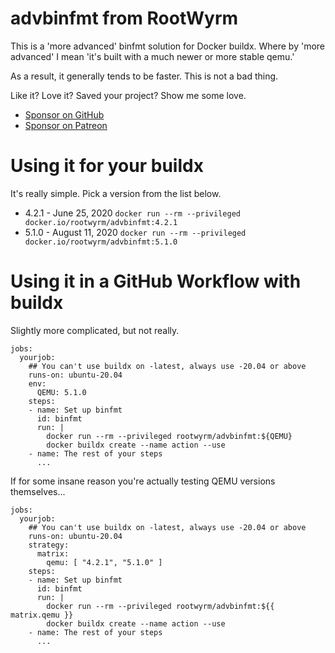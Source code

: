 # advbinfmt from RootWyrm

This is a 'more advanced' binfmt solution for Docker buildx. Where by 'more advanced' I mean 'it's built with a much newer or more stable qemu.' 

As a result, it generally tends to be faster. This is not a bad thing.

Like it? Love it? Saved your project? Show me some love. 
* [Sponsor on GitHub](https://github.com/sponsors/rootwyrm)
* [Sponsor on Patreon](https://www.patreon.com/rootwyrm)

# Using it for your buildx
It's really simple. Pick a version from the list below.

* 4.2.1 - June 25, 2020
  `docker run --rm --privileged docker.io/rootwyrm/advbinfmt:4.2.1`
* 5.1.0 - August 11, 2020 
  `docker run --rm --privileged docker.io/rootwyrm/advbinfmt:5.1.0`

# Using it in a GitHub Workflow with buildx
Slightly more complicated, but not really.

```
jobs:
  yourjob:
    ## You can't use buildx on -latest, always use -20.04 or above
    runs-on: ubuntu-20.04
    env:
	  QEMU: 5.1.0
    steps:
    - name: Set up binfmt
      id: binfmt
      run: |
        docker run --rm --privileged rootwyrm/advbinfmt:${QEMU}
        docker buildx create --name action --use
    - name: The rest of your steps
      ...
```

If for some insane reason you're actually testing QEMU versions themselves...

```
jobs:
  yourjob:
    ## You can't use buildx on -latest, always use -20.04 or above
    runs-on: ubuntu-20.04
    strategy:
      matrix:
        qemu: [ "4.2.1", "5.1.0" ]
    steps:
    - name: Set up binfmt
      id: binfmt
      run: |
        docker run --rm --privileged rootwyrm/advbinfmt:${{ matrix.qemu }}
        docker buildx create --name action --use
    - name: The rest of your steps
      ...
```
